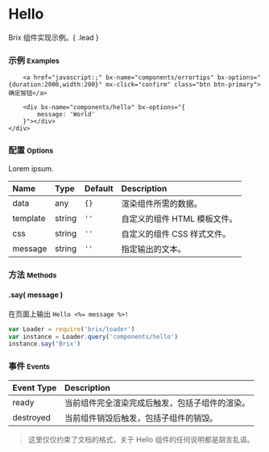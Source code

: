 # Hello

Brix 组件实现示例。{ .lead }

### 示例 <small>Examples</small>



<div class="bs-example">
    <div class="content">

        <a href="javascript:;" bx-name="components/errortips" bx-options="{duration:2000,width:200}" mx-click="confirm" class="btn btn-primary">确定按钮</a>

        <div bx-name="components/hello" bx-options="{
            message: 'World'
        }"></div>
    </div>
</div>



### 配置 <small>Options</small>

Lorem ipsum.

Name | Type | Default | Description
:--- | :--- | :------ | :----------
data | any | `{}` | 渲染组件所需的数据。
template | string | `''` | 自定义的组件 HTML 模板文件。
css | string | `''` | 自定义的组件 CSS 样式文件。
message | string | `''` | 指定输出的文本。

### 方法 <small>Methods</small>

#### .say( message )

在页面上输出 `Hello <%= message %>!`

```js
var Loader = require('brix/loader')
var instance = Loader.query('components/hello')
instance.say('Brix')
```

### 事件 <small>Events</small>

Event Type | Description
:--------- | :----------
ready | 当前组件完全渲染完成后触发，包括子组件的渲染。
destroyed | 当前组件销毁后触发，包括子组件的销毁。


> 这里仅仅约束了文档的格式，关于 Hello 组件的任何说明都是胡言乱语。
